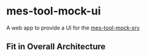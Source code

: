 # mes-tool-mock-ui

A web app to provide a UI for the [mes-tool-mock-srv](https://github.com/onouv/mes-tool-mock-srv.git)

## Fit in Overall Architecture 
[](doc/mes-tool-mock-ui.png)
